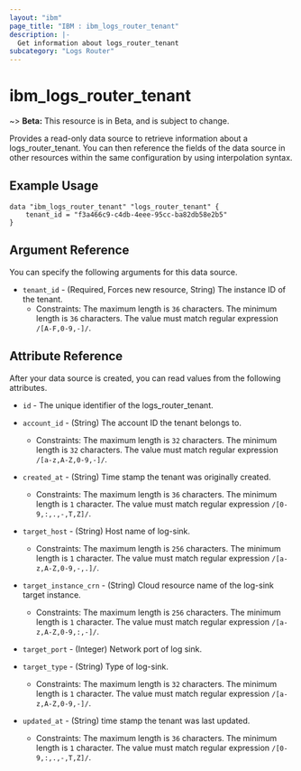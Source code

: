 ```yaml
---
layout: "ibm"
page_title: "IBM : ibm_logs_router_tenant"
description: |-
  Get information about logs_router_tenant
subcategory: "Logs Router"
---
```


# ibm_logs_router_tenant

~> **Beta:** This resource is in Beta, and is subject to change.

Provides a read-only data source to retrieve information about a logs_router_tenant. You can then reference the fields of the data source in other resources within the same configuration by using interpolation syntax.

## Example Usage

```hcl
data "ibm_logs_router_tenant" "logs_router_tenant" {
	tenant_id = "f3a466c9-c4db-4eee-95cc-ba82db58e2b5"
}
```

## Argument Reference

You can specify the following arguments for this data source.

* `tenant_id` - (Required, Forces new resource, String) The instance ID of the tenant.
  * Constraints: The maximum length is `36` characters. The minimum length is `36` characters. The value must match regular expression `/[A-F,0-9,-]/`.

## Attribute Reference

After your data source is created, you can read values from the following attributes.

* `id` - The unique identifier of the logs_router_tenant.
* `account_id` - (String) The account ID the tenant belongs to.
  * Constraints: The maximum length is `32` characters. The minimum length is `32` characters. The value must match regular expression `/[a-z,A-Z,0-9,-]/`.

* `created_at` - (String) Time stamp the tenant was originally created.
  * Constraints: The maximum length is `36` characters. The minimum length is `1` character. The value must match regular expression `/[0-9,:,.,-,T,Z]/`.

* `target_host` - (String) Host name of log-sink.
  * Constraints: The maximum length is `256` characters. The minimum length is `1` character. The value must match regular expression `/[a-z,A-Z,0-9,-,.]/`.

* `target_instance_crn` - (String) Cloud resource name of the log-sink target instance.
  * Constraints: The maximum length is `256` characters. The minimum length is `1` character. The value must match regular expression `/[a-z,A-Z,0-9,:,-]/`.

* `target_port` - (Integer) Network port of log sink.

* `target_type` - (String) Type of log-sink.
  * Constraints: The maximum length is `32` characters. The minimum length is `1` character. The value must match regular expression `/[a-z,A-Z,0-9,-]/`.

* `updated_at` - (String) time stamp the tenant was last updated.
  * Constraints: The maximum length is `36` characters. The minimum length is `1` character. The value must match regular expression `/[0-9,:,.,-,T,Z]/`.

